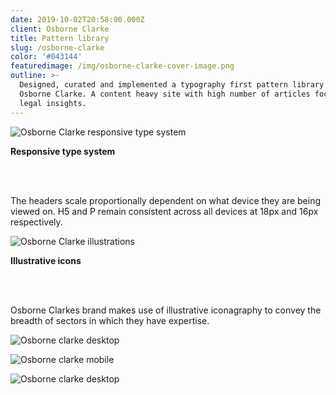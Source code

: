 ```yaml
---
date: 2019-10-02T20:58:00.000Z
client: Osborne Clarke
title: Pattern library
slug: /osborne-clarke
color: '#043144'
featuredimage: /img/osborne-clarke-cover-image.png
outline: >-
  Designed, curated and implemented a typography first pattern library for
  Osborne Clarke. A content heavy site with high number of articles focusing on
  legal insights.
---
```

<div class="ImageWithCaption full">

![Osborne Clarke responsive type system](/img/osborne-clarke-type-system.png "Osborne Clarke responsive type system")

<div class="Caption">

<strong>Responsive type system</strong>

<br/><br/>

The headers scale proportionally dependent on what device they are being viewed on. H5 and P remain consistent across all devices at 18px and 16px respectively.

</div>

</div>

<div class="ImageWithCaption full">

![Osborne Clarke illustrations](/img/osborne-clarke-illustrations.jpg "Osborne Clarke illustrations")

<div class="Caption">

<strong>Illustrative icons</strong>

<br/><br/>

Osborne Clarkes brand makes use of illustrative iconagraphy to convey the breadth of sectors in which they have expertise.

</div>

</div>

<div class="full">

![Osborne clarke desktop](/img/osborne-clarke-desktop-one.png "Osborne clarke desktop")

</div>

<div class="full">

![Osborne clarke mobile](/img/osborne-clarke-mobile.png "Osborne clarke mobile")

</div>

<div class="full">

![Osborne clarke desktop](/img/osborne-clarke-desktop-two.png "Osborne clarke desktop")

</div>
